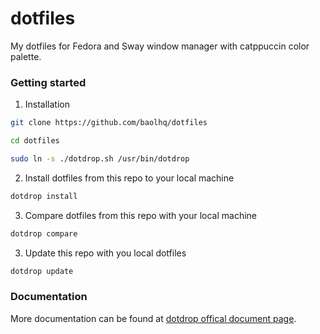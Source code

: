 # dotfiles

My dotfiles for Fedora and Sway window manager with catppuccin color palette.

### Getting started

1. Installation

``` sh
git clone https://github.com/baolhq/dotfiles
```

``` sh
cd dotfiles
```

``` sh
sudo ln -s ./dotdrop.sh /usr/bin/dotdrop
```

2. Install dotfiles from this repo to your local machine

``` sh
dotdrop install
```

3. Compare dotfiles from this repo with your local machine

``` sh
dotdrop compare
```

3. Update this repo with you local dotfiles

``` sh
dotdrop update
```

### Documentation

More documentation can be found at [dotdrop offical document page](https://dotdrop.readthedocs.io/en/latest/).
